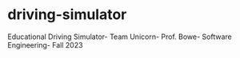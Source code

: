 # driving-simulator
Educational Driving Simulator- Team Unicorn- Prof. Bowe- Software Engineering- Fall 2023

